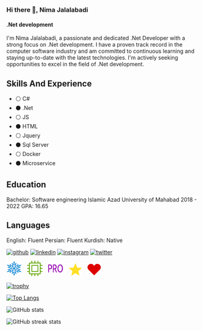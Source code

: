 ### Hi there 👋, Nima Jalalabadi
####  .Net development

I'm Nima Jalalabadi, a passionate and dedicated .Net Developer with a strong focus on .Net development. I have a proven track record in the computer software industry and am committed to continuous learning and staying up-to-date with the latest technologies. I'm actively seeking opportunities to excel in the field of .Net development.

## Skills And Experience
* ⚪ C#
* ⚫ .Net
* ⚪ JS
* ⚫ HTML
* ⚪ Jquery
* ⚫ Sql Server
* ⚪ Docker
* ⚫ Microservice

## Education
Bachelor: Software engineering
Islamic Azad University of Mahabad
2018 - 2022
GPA: 16.65

## Languages
English: Fluent
Persian: Fluent
Kurdish: Native

[<img src='https://cdn.jsdelivr.net/npm/simple-icons@3.0.1/icons/github.svg' alt='github' height='40'>](https://github.com/nymajalalabadi)  [<img src='https://cdn.jsdelivr.net/npm/simple-icons@3.0.1/icons/linkedin.svg' alt='linkedin' height='40'>](https://www.linkedin.com/in/nyma-jalalabadi/)  [<img src='https://cdn.jsdelivr.net/npm/simple-icons@3.0.1/icons/instagram.svg' alt='instagram' height='40'>](https://www.instagram.com/nyma_jalalabadi/)  [<img src='https://cdn.jsdelivr.net/npm/simple-icons@3.0.1/icons/twitter.svg' alt='twitter' height='40'>](https://twitter.com/RealNyma)  

<a href='https://archiveprogram.github.com/'><img src='https://raw.githubusercontent.com/acervenky/animated-github-badges/master/assets/acbadge.gif' width='40' height='40'></a> <a href='https://docs.github.com/en/developers'><img src='https://raw.githubusercontent.com/acervenky/animated-github-badges/master/assets/devbadge.gif' width='40' height='40'></a> <a href='https://github.com/pricing'><img src='https://raw.githubusercontent.com/acervenky/animated-github-badges/master/assets/pro.gif' width='40' height='40'></a> <a href='https://stars.github.com/'><img src='https://raw.githubusercontent.com/acervenky/animated-github-badges/master/assets/starbadge.gif' width='35' height='35'></a> <a href='https://docs.github.com/en/github/supporting-the-open-source-community-with-github-sponsors'><img src='https://raw.githubusercontent.com/acervenky/animated-github-badges/master/assets/sponsorbadge.gif' width='35' height='35'></a> 

[![trophy](https://github-profile-trophy.vercel.app/?username=nymajalalabadi)](https://github.com/ryo-ma/github-profile-trophy)

[![Top Langs](https://github-readme-stats.vercel.app/api/top-langs/?username=nymajalalabadi)](https://github.com/anuraghazra/github-readme-stats)

![GitHub stats](https://github-readme-stats.vercel.app/api?username=nymajalalabadi&show_icons=true&count_private=true)  

![GitHub streak stats](https://streak-stats.demolab.com/?user=nymajalalabadi)  






